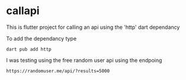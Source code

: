 # callapi

This is flutter project for calling an api using the 'http' dart dependancy

To add the dependancy type 

```
dart pub add http

```

I was testing using the free random user api using the endpoing

```
https://randomuser.me/api/?results=5000
```